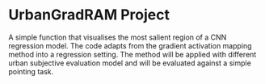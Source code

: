 # UrbanGradRAM Project
A simple function that visualises the most salient region of a CNN regression model. The code adapts from the gradient activation mapping method into a regression setting. The method will be applied with different urban subjective evaluation model and will be evaluated against a simple pointing task. 
